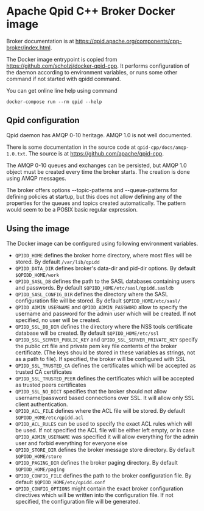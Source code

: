 # Apache Qpid C++ Broker Docker image

Broker documentation is at
<https://qpid.apache.org/components/cpp-broker/index.html>.

The Docker image entrypoint is copied from
<https://github.com/scholzj/docker-qpid-cpp>. It performs configuration
of the daemon according to environment variables, or runs some other
command if not started with qpidd command.

You can get online line help using command

    docker-compose run --rm qpid --help

## Qpid configuration

Qpid daemon has AMQP 0-10 heritage. AMQP 1.0 is not well documented.

There is some documentation in the source code at
`qpid-cpp/docs/amqp-1.0.txt`. The source is at
<https://github.com/apache/qpid-cpp>.

The AMQP 0-10 queues and exchanges can be persisted, but AMQP 1.0
object must be created every time the broker starts. The creation is
done using AMQP messages.

The broker offers options --topic-patterns and --queue-patterns for
defining policies at startup, but this does not allow defining any of
the properties for the queues and topics created automatically. The
pattern would seem to be a POSIX basic regular expression.

## Using the image

The Docker image can be configured using following environment
variables.

- `QPIDD_HOME` defines the broker home directory, where most files will
  be stored. By default `/var/lib/qpidd`
- `QPIDD_DATA_DIR` defines broker's data-dir and pid-dir options. By
  default `$QPIDD_HOME/work`
- `QPIDD_SASL_DB` defines the path to the SASL databases containing
  users and passwords. By default `$QPIDD_HOME/etc/sasl/qpidd.sasldb`
- `QPIDD_SASL_CONFIG_DIR` defines the directory where the SASL
  configuration file will be stored. By default `$QPIDD_HOME/etc/sasl/`
- `QPIDD_ADMIN_USERNAME` and `QPIDD_ADMIN_PASSWORD` allow to specify the
  username and password for the admin user which will be created. If not
  specified, no user will be created.
- `QPIDD_SSL_DB_DIR` defines the directory where the NSS tools
  certificate database will be created. By default `$QPIDD_HOME/etc/ssl`
- `QPIDD_SSL_SERVER_PUBLIC_KEY` and `QPIDD_SSL_SERVER_PRIVATE_KEY`
  specify the public crt file and private pem key file contents of the
  broker certificate. (The keys should be stored in these variables as
  strings, not as a path to file). If specified, the broker will be
  configured with SSL
- `QPIDD_SSL_TRUSTED_CA` defines the certificates which will be accepted
  as trusted CA certificates
- `QPIDD_SSL_TRUSTED_PEER` defines the certificates which will be
  accepted as trusted peers certificates
- `QPIDD_SSL_NO_DICT` specifies that the broker should not allow
  username/password based connections over SSL. It will allow only SSL
  client authentication.
- `QPIDD_ACL_FILE` defines where the ACL file will be stored. By default
  `$QPIDD_HOME/etc/qpidd.acl`
- `QPIDD_ACL_RULES` can be used to specify the exact ACL rules which
  will be used. If not specified the ACL file will be either left empty,
  or in case `QPIDD_ADMIN_USERNAME` was specified it will allow
  everything for the admin user and forbid everything for everyone else
- `QPIDD_STORE_DIR` defines the broker message store directory. By
  default `$QPIDD_HOME/store`
- `QPIDD_PAGING_DIR` defines the broker paging directory. By default
  `$QPIDD_HOME/paging`
- `QPIDD_CONFIG_FILE` defines the path to the broker configuration file.
  By default `$QPIDD_HOME/etc/qpidd.conf`
- `QPIDD_CONFIG_OPTIONS` might contain the exact broker configuration
  directives which will be written into the configuration file. If not
  specified, the configuration file will be generated.
